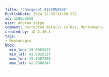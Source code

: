 ```yaml
---
Title: 'Changeset #159952650'
PublishDate: 2024-12-05T11:08:27Z
id: 159952650
user: Andrew Serge
comment: Corrected details in Bar, Montenegro.
created_by: iD 2.30.4
tags:
- Montenegro
bbox:
  min_lon: 19.0983629
  min_lat: 42.0926127
  max_lon: 19.1087886
  max_lat: 42.0988347

---
```

